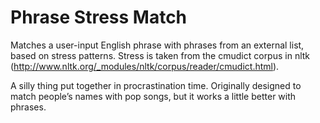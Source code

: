 # Phrase Stress Match

Matches a user-input English phrase with phrases from an external list, based on stress patterns.  Stress is taken from the cmudict corpus in nltk (http://www.nltk.org/_modules/nltk/corpus/reader/cmudict.html).

A silly thing put together in procrastination time.  Originally designed to match people’s names with pop songs, but it works a little better with phrases.
